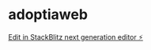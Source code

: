 # adoptiaweb

[Edit in StackBlitz next generation editor ⚡️](https://stackblitz.com/~/github.com/cdgarciaf/adoptiaweb)